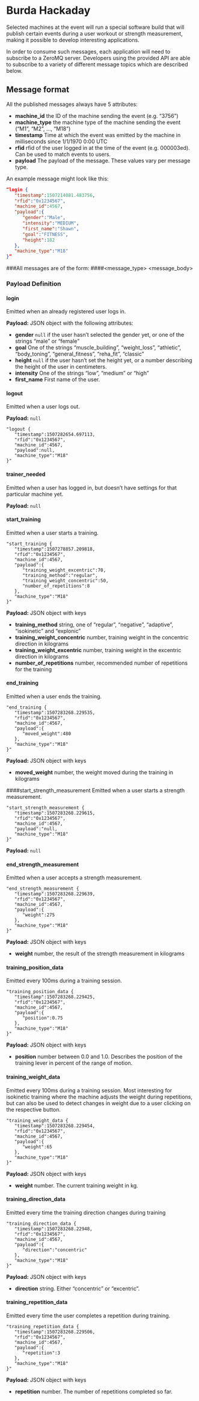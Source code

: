 # Burda Hackaday
Selected machines at the event will run a special software build that
will publish certain events during a user workout or strength measurement, making it possible to
develop interesting applications.

In order to consume such messages, each application will need to 
subscribe to a ZeroMQ server. Developers using the provided API are able to 
subscribe to a variety of different message topics which are described below.

## Message format

All the published messages always have 5 attributes:
* **machine_id**
the ID of the machine sending the event (e.g. “3756”)
* **machine_type**
the machine type of the machine sending the event (“M1”, “M2”, …, “M18”)
* **timestamp**
Time at which the event was emitted by the machine in milliseconds since 1/1/1970 0:00 UTC 
* **rfid**
rfid of the user logged in at the time of the event (e.g. 000003ed). 
Can be used to match events to users.
* **payload**
The payload of the message. These values vary per message type.

An example message might look like this:
```JSON
“login {
   "timestamp":1507214081.483756,
   "rfid":"0x1234567",
   "machine_id":4567,
   "payload":{
      "gender":"Male",
      "intensity":"MEDIUM",
      "first_name":"Shawn",
      "goal":"FITNESS",
      "height":182
   },
   "machine_type":"M18"
}”
```
###All messages are of the form:
####<message_type> <message_body>

### Payload Definition

#### login
Emitted when an already registered user logs in.

**Payload:** JSON object with the following attributes:
* **gender**
`null` if the user hasn’t selected the gender yet, or one of the strings “male” or “female”
* **goal**
One of the strings “muscle_building”, “weight_loss”, “athletic”, “body_toning”, “general_fitness”, “reha_fit”, “classic”
* **height**
`null` if the user hasn’t set the height yet, or a number describing the height of the user in centimeters.
* **intensity**
One of the strings “low”, “medium” or “high”
* **first_name**
First name of the user.

#### logout
Emitted when a user logs out.

**Payload:** `null`

    "logout {
       "timestamp":1507282654.697113,
       "rfid":"0x1234567",
       "machine_id":4567,
       "payload":null,
       "machine_type":"M18"
    }"

#### trainer_needed
Emitted when a user has logged in, but doesn’t have settings for that particular machine yet.

**Payload:** `null`

#### start_training
Emitted when a user starts a training.

    "start_training {
       "timestamp":1507278857.209818,
       "rfid":"0x1234567",
       "machine_id":4567,
       "payload":{
          "training_weight_excentric":70,
          "training_method":"regular",
          "training_weight_concentric":50,
          "number_of_repetitions":8
       },
       "machine_type":"M18"
    }"

**Payload:** JSON object with keys
* **training_method**
string, one of “regular”, “negative”, “adaptive”, “isokinetic” and “explonic”
* **training_weight_concentric**
number, training weight in the concentric direction in kilograms
* **training_weight_excentric**
number, training weight in the excentric direction in kilograms
* **number_of_repetitions**
number, recommended number of repetitions for the training

#### end_training
Emitted when a user ends the training.

    "end_training {
       "timestamp":1507283268.229535,
       "rfid":"0x1234567",
       "machine_id":4567,
       "payload":{
          "moved_weight":480
       },
       "machine_type":"M18"
    }"

**Payload:** JSON object with keys
* **moved_weight**
number, the weight moved during the training in kilograms

####start_strength_measurement
Emitted when a user starts a strength measurement.

    "start_strength_measurement {
       "timestamp":1507283268.229615,
       "rfid":"0x1234567",
       "machine_id":4567,
       "payload":"null,
       "machine_type":"M18"
    }"

**Payload:** `null`

#### end_strength_measurement
Emitted when a user accepts a strength measurement.

    "end_strength_measurement {
       "timestamp":1507283268.229639,
       "rfid":"0x1234567",
       "machine_id":4567,
       "payload":{
          "weight":275
       },
       "machine_type":"M18"
    }"

**Payload:**  JSON object with keys
* **weight**
number, the result of the strength measurement in kilograms

#### training_position_data
Emitted every 100ms during a training session.

    "training_position_data {
       "timestamp":1507283268.229425,
       "rfid":"0x1234567",
       "machine_id":4567,
       "payload":{
          "position":0.75
       },
       "machine_type":"M18"
    }"

**Payload:** JSON object with keys
* **position**
number between 0.0 and 1.0. Describes the position of the training lever 
in percent of the range of motion.

#### training_weight_data
Emitted every 100ms during a training session. Most interesting for isokinetic training where the machine adjusts 
the weight during repetitions, but can also be used to detect changes in weight due to a user clicking on the 
respective button.

    "training_weight_data {
       "timestamp":1507283268.229454,
       "rfid":"0x1234567",
       "machine_id":4567,
       "payload":{
          "weight":65
       },
       "machine_type":"M18"
    }"

**Payload:** JSON object with keys
* **weight** number. The current training weight in kg. 

#### training_direction_data
Emitted every time the training direction changes during training

    "training_direction_data {
       "timestamp":1507283268.22948,
       "rfid":"0x1234567",
       "machine_id":4567,
       "payload":{
          "direction":"concentric"
       },
       "machine_type":"M18"
    }"

**Payload:** JSON object with keys
* **direction** string. Either “concentric” or “excentric”. 

#### training_repetition_data
Emitted every time the user completes a repetition during training.

    "training_repetition_data {
       "timestamp":1507283268.229506,
       "rfid":"0x1234567",
       "machine_id":4567,
       "payload":{
          "repetition":3
       },
       "machine_type":"M18"
    }"


**Payload:** JSON object with keys
* **repetition** number. The number of repetitions completed so far.

